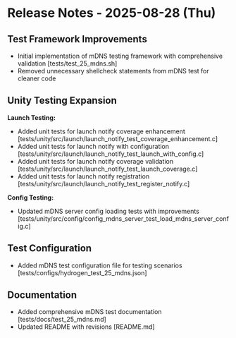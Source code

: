 # Release Notes - 2025-08-28 (Thu)

## Test Framework Improvements

- Initial implementation of mDNS testing framework with comprehensive validation [tests/test_25_mdns.sh]
- Removed unnecessary shellcheck statements from mDNS test for cleaner code

## Unity Testing Expansion

**Launch Testing:**

- Added unit tests for launch notify coverage enhancement [tests/unity/src/launch/launch_notify_test_coverage_enhancement.c]
- Added unit tests for launch notify with configuration [tests/unity/src/launch/launch_notify_test_launch_with_config.c]
- Added unit tests for launch notify coverage validation [tests/unity/src/launch/launch_notify_test_launch_coverage.c]
- Added unit tests for launch notify registration [tests/unity/src/launch/launch_notify_test_register_notify.c]

**Config Testing:**

- Updated mDNS server config loading tests with improvements [tests/unity/src/config/config_mdns_server_test_load_mdns_server_config.c]

## Test Configuration

- Added mDNS test configuration file for testing scenarios [tests/configs/hydrogen_test_25_mdns.json]

## Documentation

- Added comprehensive mDNS test documentation [tests/docs/test_25_mdns.md]
- Updated README with revisions [README.md]
